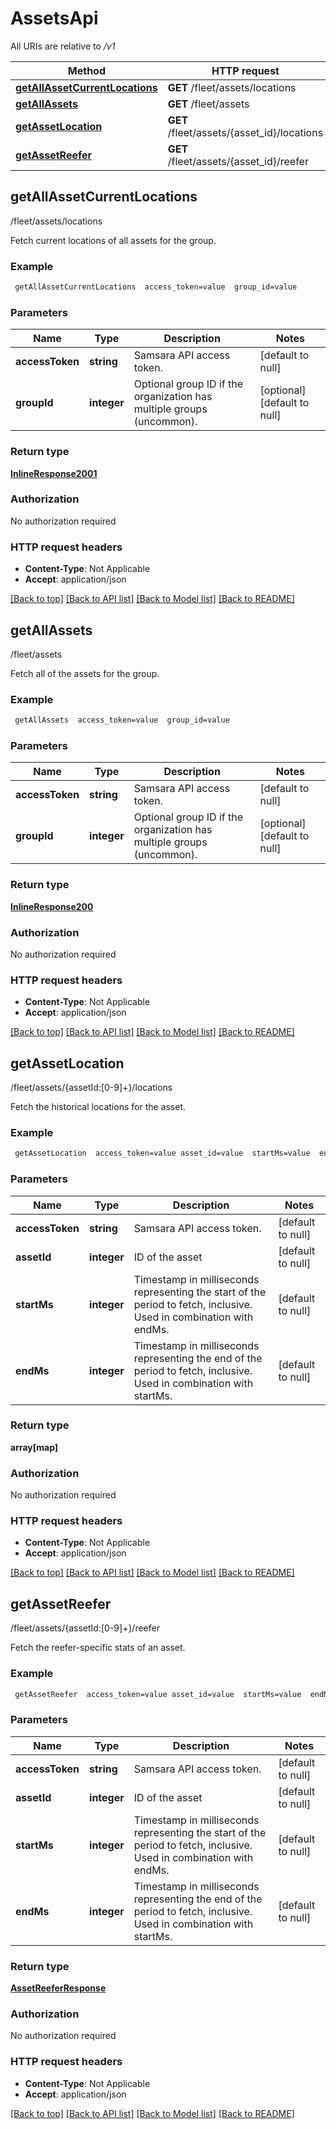 # AssetsApi

All URIs are relative to */v1*

Method | HTTP request | Description
------------- | ------------- | -------------
[**getAllAssetCurrentLocations**](AssetsApi.md#getAllAssetCurrentLocations) | **GET** /fleet/assets/locations | /fleet/assets/locations
[**getAllAssets**](AssetsApi.md#getAllAssets) | **GET** /fleet/assets | /fleet/assets
[**getAssetLocation**](AssetsApi.md#getAssetLocation) | **GET** /fleet/assets/{asset_id}/locations | /fleet/assets/{assetId:[0-9]+}/locations
[**getAssetReefer**](AssetsApi.md#getAssetReefer) | **GET** /fleet/assets/{asset_id}/reefer | /fleet/assets/{assetId:[0-9]+}/reefer


## **getAllAssetCurrentLocations**

/fleet/assets/locations

Fetch current locations of all assets for the group.

### Example
```bash
 getAllAssetCurrentLocations  access_token=value  group_id=value
```

### Parameters

Name | Type | Description  | Notes
------------- | ------------- | ------------- | -------------
 **accessToken** | **string** | Samsara API access token. | [default to null]
 **groupId** | **integer** | Optional group ID if the organization has multiple groups (uncommon). | [optional] [default to null]

### Return type

[**InlineResponse2001**](InlineResponse2001.md)

### Authorization

No authorization required

### HTTP request headers

 - **Content-Type**: Not Applicable
 - **Accept**: application/json

[[Back to top]](#) [[Back to API list]](../README.md#documentation-for-api-endpoints) [[Back to Model list]](../README.md#documentation-for-models) [[Back to README]](../README.md)

## **getAllAssets**

/fleet/assets

Fetch all of the assets for the group.

### Example
```bash
 getAllAssets  access_token=value  group_id=value
```

### Parameters

Name | Type | Description  | Notes
------------- | ------------- | ------------- | -------------
 **accessToken** | **string** | Samsara API access token. | [default to null]
 **groupId** | **integer** | Optional group ID if the organization has multiple groups (uncommon). | [optional] [default to null]

### Return type

[**InlineResponse200**](InlineResponse200.md)

### Authorization

No authorization required

### HTTP request headers

 - **Content-Type**: Not Applicable
 - **Accept**: application/json

[[Back to top]](#) [[Back to API list]](../README.md#documentation-for-api-endpoints) [[Back to Model list]](../README.md#documentation-for-models) [[Back to README]](../README.md)

## **getAssetLocation**

/fleet/assets/{assetId:[0-9]+}/locations

Fetch the historical locations for the asset.

### Example
```bash
 getAssetLocation  access_token=value asset_id=value  startMs=value  endMs=value
```

### Parameters

Name | Type | Description  | Notes
------------- | ------------- | ------------- | -------------
 **accessToken** | **string** | Samsara API access token. | [default to null]
 **assetId** | **integer** | ID of the asset | [default to null]
 **startMs** | **integer** | Timestamp in milliseconds representing the start of the period to fetch, inclusive. Used in combination with endMs. | [default to null]
 **endMs** | **integer** | Timestamp in milliseconds representing the end of the period to fetch, inclusive. Used in combination with startMs. | [default to null]

### Return type

**array[map]**

### Authorization

No authorization required

### HTTP request headers

 - **Content-Type**: Not Applicable
 - **Accept**: application/json

[[Back to top]](#) [[Back to API list]](../README.md#documentation-for-api-endpoints) [[Back to Model list]](../README.md#documentation-for-models) [[Back to README]](../README.md)

## **getAssetReefer**

/fleet/assets/{assetId:[0-9]+}/reefer

Fetch the reefer-specific stats of an asset.

### Example
```bash
 getAssetReefer  access_token=value asset_id=value  startMs=value  endMs=value
```

### Parameters

Name | Type | Description  | Notes
------------- | ------------- | ------------- | -------------
 **accessToken** | **string** | Samsara API access token. | [default to null]
 **assetId** | **integer** | ID of the asset | [default to null]
 **startMs** | **integer** | Timestamp in milliseconds representing the start of the period to fetch, inclusive. Used in combination with endMs. | [default to null]
 **endMs** | **integer** | Timestamp in milliseconds representing the end of the period to fetch, inclusive. Used in combination with startMs. | [default to null]

### Return type

[**AssetReeferResponse**](AssetReeferResponse.md)

### Authorization

No authorization required

### HTTP request headers

 - **Content-Type**: Not Applicable
 - **Accept**: application/json

[[Back to top]](#) [[Back to API list]](../README.md#documentation-for-api-endpoints) [[Back to Model list]](../README.md#documentation-for-models) [[Back to README]](../README.md)

